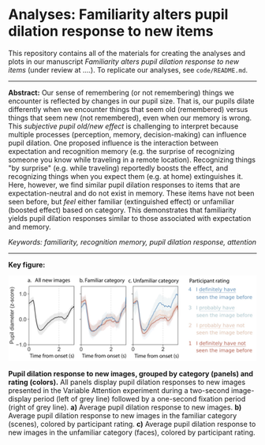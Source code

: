 # Analyses: Familiarity alters pupil dilation response to new items

This repository contains all of the materials for creating the analyses and plots in our manuscript <i>Familiarity alters pupil dilation response to new items</i> (under review at ....<!--a href ="https://elifesciences.org/">eLife</a-->). To replicate our analyses, see `code/README.md`.

<hr>

<b>Abstract:</b> Our sense of remembering (or not remembering) things we encounter is reflected by changes in our pupil size. That is, our pupils dilate differently when we encounter things that seem old (remembered) versus things that seem new (not remembered), even when our memory is wrong. This <i>subjective pupil old/new effect</i> is challenging to interpret because multiple processes (perception, memory, decision-making) can influence pupil dilation. One proposed influence is the interaction between expectation and recognition memory (e.g. the surprise of recognizing someone you know while traveling in a remote location). Recognizing things "by surprise" (e.g. while traveling) reportedly boosts the effect, and recognizing things when you expect them (e.g. at home) extinguishes it. Here, however, we find similar pupil dilation responses to items that are expectation-neutral and do not exist in memory. These items have not been seen before, but <i>feel</i> either familiar (extinguished effect) or unfamiliar (boosted effect) based on category. This demonstrates that familiarity yields pupil dilation responses similar to those associated with expectation and memory. 

<i> Keywords: familiarity, recognition memory, pupil dilation response, attention</i>
<hr>

<b>Key figure:</b> 

<center><img style="display: inline" src="key_figure.jpg" alt="Paradigm" width="800"> </center>

<b>Pupil dilation response to new images, grouped by category (panels) and rating (colors).</b> All panels display pupil dilation responses to new images presented in the Variable Attention experiment during a two-second image-display period (left of grey line) followed by a one-second fixation period (right of grey line). <b>a)</b> Average pupil dilation response to new images. <b>b)</b> Average pupil dilation response to new images in the familiar category (scenes), colored by participant rating. <b>c)</b> Average pupil dilation response to new images in the unfamiliar category (faces), colored by participant rating.
